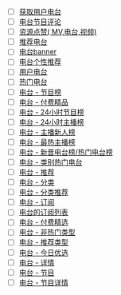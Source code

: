 * [ ] [获取用户电台](https://neteasecloudmusicapi.vercel.app/#/?id=获取用户电台)
* [ ] [电台节目评论](https://neteasecloudmusicapi.vercel.app/#/?id=电台节目评论)
* [ ] [资源点赞( MV,电台,视频)](https://neteasecloudmusicapi.vercel.app/#/?id=资源点赞-mv电台视频)
* [ ] [推荐电台](https://neteasecloudmusicapi.vercel.app/#/?id=推荐电台)
* [ ] [电台banner](https://neteasecloudmusicapi.vercel.app/#/?id=电台banner)
* [ ] [电台个性推荐](https://neteasecloudmusicapi.vercel.app/#/?id=电台个性推荐)
* [ ] [用户电台](https://neteasecloudmusicapi.vercel.app/#/?id=用户电台)
* [ ] [热门电台](https://neteasecloudmusicapi.vercel.app/#/?id=热门电台)
* [ ] [电台 - 节目榜](https://neteasecloudmusicapi.vercel.app/#/?id=电台-节目榜)
* [ ] [电台 - 付费精品](https://neteasecloudmusicapi.vercel.app/#/?id=电台-付费精品)
* [ ] [电台 - 24小时节目榜](https://neteasecloudmusicapi.vercel.app/#/?id=电台-24小时节目榜)
* [ ] [电台 - 24小时主播榜](https://neteasecloudmusicapi.vercel.app/#/?id=电台-24小时主播榜)
* [ ] [电台 - 主播新人榜](https://neteasecloudmusicapi.vercel.app/#/?id=电台-主播新人榜)
* [ ] [电台 - 最热主播榜](https://neteasecloudmusicapi.vercel.app/#/?id=电台-最热主播榜)
* [ ] [电台 - 新晋电台榜/热门电台榜](https://neteasecloudmusicapi.vercel.app/#/?id=电台-新晋电台榜热门电台榜)
* [ ] [电台 - 类别热门电台](https://neteasecloudmusicapi.vercel.app/#/?id=电台-类别热门电台)
* [ ] [电台 - 推荐](https://neteasecloudmusicapi.vercel.app/#/?id=电台-推荐)
* [ ] [电台 - 分类](https://neteasecloudmusicapi.vercel.app/#/?id=电台-分类)
* [ ] [电台 - 分类推荐](https://neteasecloudmusicapi.vercel.app/#/?id=电台-分类推荐)
* [ ] [电台 - 订阅](https://neteasecloudmusicapi.vercel.app/#/?id=电台-订阅)
* [ ] [电台的订阅列表](https://neteasecloudmusicapi.vercel.app/#/?id=电台的订阅列表)
* [ ] [电台 - 付费精选](https://neteasecloudmusicapi.vercel.app/#/?id=电台-付费精选)
* [ ] [电台 - 非热门类型](https://neteasecloudmusicapi.vercel.app/#/?id=电台-非热门类型)
* [ ] [电台 - 推荐类型](https://neteasecloudmusicapi.vercel.app/#/?id=电台-推荐类型)
* [ ] [电台 - 今日优选](https://neteasecloudmusicapi.vercel.app/#/?id=电台-今日优选)
* [ ] [电台 - 详情](https://neteasecloudmusicapi.vercel.app/#/?id=电台-详情)
* [ ] [电台 - 节目](https://neteasecloudmusicapi.vercel.app/#/?id=电台-节目)
* [ ] [电台 - 节目详情](https://neteasecloudmusicapi.vercel.app/#/?id=电台-节目详情)